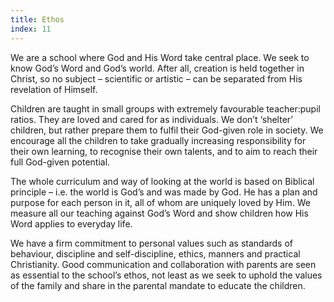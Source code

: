 ```yaml
---
title: Ethos
index: 11
---
```


We are a school where God and His Word take central place. We seek to know God’s Word and God’s world. After all, creation is held together in Christ, so no subject – scientific or artistic – can be separated from His revelation of Himself.

Children are taught in small groups with extremely favourable teacher:pupil ratios. They are loved and cared for as individuals. We don’t ‘shelter’ children, but rather prepare them to fulfil their God-given role in society. We encourage all the children to take gradually increasing responsibility for their own learning, to recognise their own talents, and to aim to reach their full God-given potential.

The whole curriculum and way of looking at the world is based on Biblical principle – i.e. the world is God’s and was made by God. He has a plan and purpose for each person in it, all of whom are uniquely loved by Him. We measure all our teaching against God’s Word and show children how His Word applies to everyday life.

We have a firm commitment to personal values such as standards of behaviour, discipline and self-discipline, ethics, manners and practical Christianity. Good communication and collaboration with parents are seen as essential to the school’s ethos, not least as we seek to uphold the values of the family and share in the parental mandate to educate the children.

